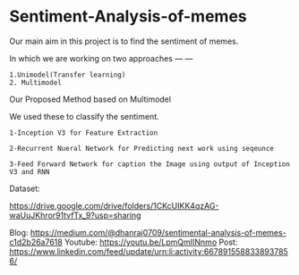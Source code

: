 # Sentiment-Analysis-of-memes

Our main aim in this project is to find the sentiment of memes.

In which we are working on two approaches — —

    1.Unimodel(Transfer learning) 
    2. Multimodel

Our Proposed Method based on Multimodel

We used these to classify the sentiment.

    1-Inception V3 for Feature Extraction

    2-Recurrent Nueral Network for Predicting next work using seqeunce

    3-Feed Forward Network for caption the Image using output of Inception V3 and RNN 

Dataset:

https://drive.google.com/drive/folders/1CKcUIKK4qzAG-waUuJKhror91tvfTx_9?usp=sharing

Blog: https://medium.com/@dhanraj0709/sentimental-analysis-of-memes-c1d2b26a7618
Youtube: https://youtu.be/LpmQmIINnmo
Post: https://www.linkedin.com/feed/update/urn:li:activity:6678915588338937856/
